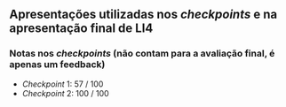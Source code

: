 ## Apresentações utilizadas nos _checkpoints_ e na apresentação final de LI4

### Notas nos _checkpoints_ (não contam para a avaliação final, é apenas um feedback)

- _Checkpoint_ 1: 57 / 100
- _Checkpoint_ 2: 100 / 100
